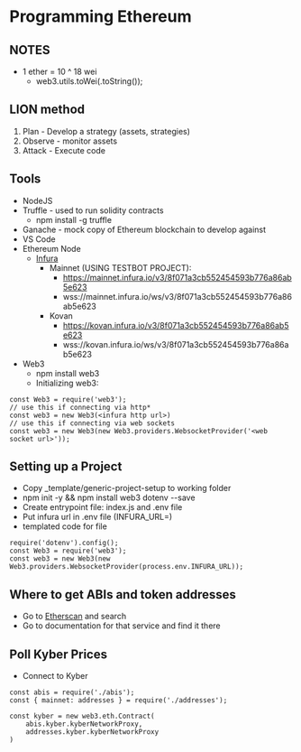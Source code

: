 # Programming Ethereum

## NOTES
* 1 ether = 10 ^ 18 wei
    * web3.utils.toWei(<amount of eth>.toString());

## LION method
1) Plan - Develop a strategy (assets, strategies)
2) Observe - monitor assets 
3) Attack - Execute code

## Tools
* NodeJS
* Truffle - used to run solidity contracts 
    * npm install -g truffle 
* Ganache - mock copy of Ethereum blockchain to develop against
* VS Code
* Ethereum Node
    * [Infura](https://infura.io/)
        * Mainnet (USING TESTBOT PROJECT):
            * https://mainnet.infura.io/v3/8f071a3cb552454593b776a86ab5e623
            * wss://mainnet.infura.io/ws/v3/8f071a3cb552454593b776a86ab5e623
        * Kovan
            * https://kovan.infura.io/v3/8f071a3cb552454593b776a86ab5e623
            * wss://kovan.infura.io/ws/v3/8f071a3cb552454593b776a86ab5e623
* Web3
    * npm install web3
    * Initializing web3:
```
const Web3 = require('web3');
// use this if connecting via http*
const web3 = new Web3(<infura http url>)
// use this if connecting via web sockets  
const web3 = new Web3(new Web3.providers.WebsocketProvider('<web socket url>'));
```

## Setting up a Project
* Copy _template/generic-project-setup to working folder
* npm init -y && npm install web3 dotenv --save
* Create entrypoint file: index.js and .env file 
* Put infura url in .env file (INFURA_URL=<infura url>)
* templated code for file
```
require('dotenv').config();
const Web3 = require('web3');
const web3 = new Web3(new Web3.providers.WebsocketProvider(process.env.INFURA_URL));
```


## Where to get ABIs and token addresses
* Go to [Etherscan](https://etherscan.io/) and search 
* Go to documentation for that service and find it there

## Poll Kyber Prices
* Connect to Kyber 
```
const abis = require('./abis');
const { mainnet: addresses } = require('./addresses');

const kyber = new web3.eth.Contract(
    abis.kyber.kyberNetworkProxy,
    addresses.kyber.kyberNetworkProxy
)
```
